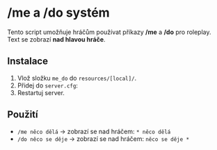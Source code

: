 # /me a /do systém

Tento script umožňuje hráčům používat příkazy **/me** a **/do** pro roleplay.  
Text se zobrazí **nad hlavou hráče**.

## Instalace
1. Vlož složku `me_do` do `resources/[local]/`.
2. Přidej do `server.cfg`:
3. Restartuj server.

## Použití
- `/me něco dělá` → zobrazí se nad hráčem: `* něco dělá`
- `/do něco se děje` → zobrazí se nad hráčem: `něco se děje *`
